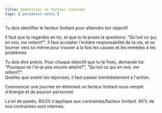 ```yaml
---
title: Identifier le facteur limitant
tags: ['permanent-notes']
---
```


Tu dois identifier le facteur limitant pour atteindre ton objectif.

Il faut que tu regardes en toi, et que tu te poses la questions: *"Qu'est ce qui, en moi, me retient?"*.  Il faut accepter l'entière responsabilité de ta vie, et se tourner vers toi même pour trouver à la fois les causes et les remèdes à tes problèmes.

Tu dois être précis. Pour chaque objectif que tu te fixes, demande toi: *"Pourquoi ne l'ai-je pas encore atteint?", "Qu'est ce qui en moi, me retient?"*.<br/>
Quelles que soient les réponses, il faut passer immédiatement à l'action. 

Commencer une journée en éliminant un facteur limitant nous remplit d'énergie et de pouvoir personnel. 

La loi de pareto, 80/20 s'applique aux contraintes/facteur limitant. 80% de nos contraintes sont internes.

